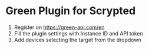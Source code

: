 # Green Plugin for Scrypted

1. Register on https://green-api.com/en
2. Fill the plugin settings with Instance ID and API token
3. Add devices selecting the target from the dropdown
